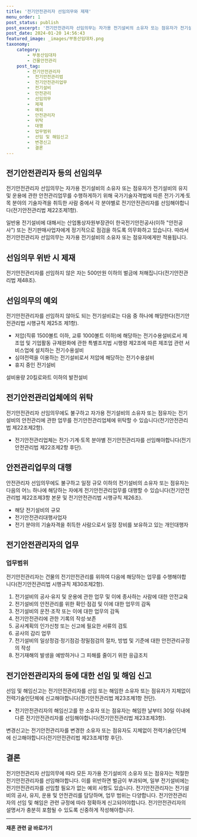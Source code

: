 ```yaml
---
title: '전기안전관리자 선임의무와 제재'
menu_order: 1
post_status: publish
post_excerpt: '전기안전관리자 선임의무는 자가용 전기설비의 소유자 또는 점유자가 전기설비의 유지 및 운용에 관한 안전관리업무를 수행하게하기 위해 국가기술자격법에 따른 전기 기계 토목 분야의 기술자격을 취득한 사람 중에서 각 분야별로 전기안전관리자를 선임해야합니다 전기안전관리법 제22조제1항 .'
post_date: 2024-01-20 14:56:43
featured_image: _images/부동산임대차.png
taxonomy:
    category:
        - 부동산임대차
        - 건물안전관리
    post_tag:
        - 전기안전관리자
        -  전기안전관리법
        -  전기안전관리업무
        -  전기설비
        -  안전관리
        -  선임의무
        -  제재
        -  예외
        -  안전관리자
        -  위탁
        -  대행
        -  업무범위
        -  선임 및 해임신고
        -  변경신고
        -  결론
---
```



## 전기안전관리자 등의 선임의무

전기안전관리자 선임의무는 자가용 전기설비의 소유자 또는 점유자가 전기설비의 유지 및 운용에 관한 안전관리업무를 수행하게하기 위해 국가기술자격법에 따른 전기·기계·토목 분야의 기술자격을 취득한 사람 중에서 각 분야별로 전기안전관리자를 선임해야합니다(전기안전관리법 제22조제1항).

일반용 전기설비에 대해서는 산업통상자원부장관이 한국전기안전공사(이하 "안전공사") 또는 전기판매사업자에게 정기적으로 점검을 하도록 의무화하고 있습니다. 따라서 전기안전관리자 선임의무는 자가용 전기설비의 소유자 또는 점유자에게만 적용됩니다.

## 선임의무 위반 시 제재

전기안전관리자를 선임하지 않은 자는 500만원 이하의 벌금에 처해집니다(전기안전관리법 제48조).

## 선임의무의 예외

전기안전관리자를 선임하지 않아도 되는 전기설비로는 다음 중 하나에 해당한다(전기안전관리법 시행규칙 제25조 제1항).

- 저압(직류 1500볼트 이하, 교류 1000볼트 이하)에 해당하는 전기수용설비로서 제조업 및 기업활동 규제완화에 관한 특별조치법 시행령 제2조에 따른 제조업 관련 서비스업에 설치하는 전기수용설비
- 심야전력을 이용하는 전기설비로서 저압에 해당하는 전기수용설비
- 휴지 중인 전기설비

설비용량 20킬로와트 이하의 발전설비

## 전기안전관리업체에의 위탁

전기안전관리자 선임의무에도 불구하고 자가용 전기설비의 소유자 또는 점유자는 전기설비의 안전관리에 관한 업무를 전기안전관리업체에 위탁할 수 있습니다(전기안전관리법 제22조제2항).

- 전기안전관리업체는 전기·기계·토목 분야별 전기안전관리자를 선임해야합니다(전기안전관리법 제22조제2항 후단).

## 안전관리업무의 대행

안전관리자 선임의무에도 불구하고 일정 규모 이하의 전기설비의 소유자 또는 점유자는 다음의 어느 하나에 해당하는 자에게 전기안전관리업무를 대행할 수 있습니다(전기안전관리법 제22조제3항 본문 및 전기안전관리법 시행규칙 제26조).

- 해당 전기설비의 규모
- 전기안전관리대행사업자
- 전기 분야의 기술자격을 취득한 사람으로서 일정 장비를 보유하고 있는 개인대행자

## 전기안전관리자의 업무

### 업무범위

전기안전관리자는 건물의 전기안전관리를 위하여 다음에 해당하는 업무를 수행해야합니다(전기안전관리법 시행규칙 제30조제2항).

1. 전기설비의 공사·유지 및 운용에 관한 업무 및 이에 종사하는 사람에 대한 안전교육
2. 전기설비의 안전관리를 위한 확인·점검 및 이에 대한 업무의 감독
3. 전기설비의 운전·조작 또는 이에 대한 업무의 감독
4. 전기안전관리에 관한 기록의 작성·보존
5. 공사계획의 인가신청 또는 신고에 필요한 서류의 검토
6. 공사의 감리 업무
7. 전기설비의 일상정검·정기점검·정밀점검의 절차, 방법 및 기준에 대한 안전관리규정의 작성
8. 전기재해의 발생을 예방하거나 그 피해를 줄이기 위한 응급조치

## 전기안전관리자의 등에 대한 선임 및 해임 신고

선임 및 해임신고는 전기안전관리자를 선임 또는 해임한 소유자 또는 점유자가 지체없이 전력기술인단체에 신고해야합니다(전기안전관리법 제23조제1항 전단).

- 전기안전관리자의 해임신고를 한 소유자 또는 점유자는 해임한 날부터 30일 이내에 다른 전기안전관리자를 선임해야합니다(전기안전관리법 제23조제3항).

변경신고는 전기안전관리자를 변경한 소유자 또는 점유자도 지체없이 전력기술인단체에 신고해야합니다(전기안전관리법 제23조제1항 후단).

## 결론

전기안전관리자 선임의무에 따라 모든 자가용 전기설비의 소유자 또는 점유자는 적절한 전기안전관리자를 선임해야합니다. 이를 위반하면 벌금이 부과되며, 일부 전기설비에는 전기안전관리자를 선임할 필요가 없는 예외 사항도 있습니다. 전기안전관리자는 전기설비의 공사, 유지, 운용 및 안전관리를 담당하며, 업무 범위는 다양합니다. 전기안전관리자의 선임 및 해임은 관련 규정에 따라 정확하게 신고되어야합니다. 전기안전관리자의 설명서가 충분히 포함될 수 있도록 신중하게 작성해야합니다.
<!-- wp:separator -->
<hr class="wp-block-separator has-alpha-channel-opacity"/>
<!-- /wp:separator -->

<!-- wp:group {"backgroundColor":"base","layout":{"type":"constrained"}} -->
<div class="wp-block-group has-base-background-color has-background"><!-- wp:paragraph {"align":"center","fontSize":"medium"} -->
<p class="has-text-align-center has-large-font-size"><strong>재혼 관련 글 바로가기</strong></p>
<!-- /wp:paragraph -->


<!-- wp:latest-posts
{"categories":[{"id":1427,"count":19,"description":"","link":"https://uknowlaw.com/category/%ec%9e%ac%ed%98%bc/","name":"재혼","slug":"재혼","taxonomy":"category","parent":0,"meta":[],"_links":{"self":[{"href":"https://uknowlaw.com/wp-json/wp/v2/categories/1427"}],"collection":[{"href":"https://uknowlaw.com/wp-json/wp/v2/categories"}],"about":[{"href":"https://uknowlaw.com/wp-json/wp/v2/taxonomies/category"}],"wp:post_type":[{"href":"https://uknowlaw.com/wp-json/wp/v2/posts?categories=1427"}],"curies":[{"name":"wp","href":"https://api.w.org/{rel}","templated":true}]}}],"postsToShow":100,"excerptLength":28,"postLayout":"grid","columns":2,"featuredImageAlign":"left","featuredImageSizeSlug":"large","fontSize":"small"} /--></div>
<!-- /wp:group -->
